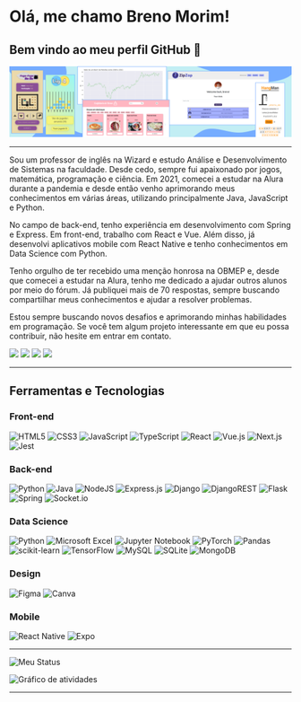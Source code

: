 # Olá, me chamo Breno Morim! 
## Bem vindo ao meu perfil GitHub 👋

![Banner com projetos que já realizei](https://raw.githubusercontent.com/BrenoMorim/BrenoMorim/main/LinkedInBanner.png)

---

Sou um professor de inglês na Wizard e estudo Análise e Desenvolvimento de Sistemas na faculdade. Desde cedo, sempre fui apaixonado por jogos, matemática, programação e ciência. Em 2021, comecei a estudar na Alura durante a pandemia e desde então venho aprimorando meus conhecimentos em várias áreas, utilizando principalmente Java, JavaScript e Python.

No campo de back-end, tenho experiência em desenvolvimento com Spring e Express. Em front-end, trabalho com React e Vue. Além disso, já desenvolvi aplicativos mobile com React Native e tenho conhecimentos em Data Science com Python.

Tenho orgulho de ter recebido uma menção honrosa na OBMEP e, desde que comecei a estudar na Alura, tenho me dedicado a ajudar outros alunos por meio do fórum. Já publiquei mais de 70 respostas, sempre buscando compartilhar meus conhecimentos e ajudar a resolver problemas.

Estou sempre buscando novos desafios e aprimorando minhas habilidades em programação. Se você tem algum projeto interessante em que eu possa contribuir, não hesite em entrar em contato.

[<img src="https://img.shields.io/badge/linkedin-%230077B5.svg?&style=for-the-badge&logo=linkedin&logoColor=white" />](https://www.linkedin.com/in/brenomorim/)
[<img src="https://img.shields.io/badge/Gmail-D14836?logo=gmail&logoColor=white&style=for-the-badge"/>](mailto:brenomorim13@gmail.com)
[<img src="https://img.shields.io/static/v1?label=Meu porfólio&message=Confira meus projetos&color=blueviolet&style=for-the-badge"/>](https://cursos.alura.com.br/vitrinedev/brenomorim13)
[<img src="https://img.shields.io/static/v1?label=Perfil da Alura&message=Cursos que já realizei e participação no fórum&color=blue&style=for-the-badge"/>](https://cursos.alura.com.br/user/brenomorim13)

---

## Ferramentas e Tecnologias

### Front-end

![HTML5](https://img.shields.io/badge/html5-%23E34F26.svg?logo=html5&logoColor=white&style=for-the-badge)
![CSS3](https://img.shields.io/badge/css3-%231572B6.svg?logo=css3&logoColor=white&style=for-the-badge)
![JavaScript](https://img.shields.io/badge/javascript-%23323330.svg?logo=javascript&logoColor=%23F7DF1E&style=for-the-badge)
![TypeScript](https://img.shields.io/badge/typescript-%23007ACC.svg?logo=typescript&logoColor=white&style=for-the-badge)
![React](https://img.shields.io/badge/react-%2320232a.svg?logo=react&logoColor=%2361DAFB&style=for-the-badge)
![Vue.js](https://img.shields.io/badge/vuejs-%2335495e.svg?logo=vuedotjs&logoColor=%234FC08D&style=for-the-badge)
![Next.js](https://img.shields.io/badge/next.js-000000?style=for-the-badge&logo=nextdotjs&logoColor=white)
![Jest](https://img.shields.io/badge/Jest-C21325?style=for-the-badge&logo=jest&logoColor=white)

### Back-end

![Python](https://img.shields.io/badge/python-3670A0?logo=python&logoColor=ffdd54&style=for-the-badge)
![Java](https://img.shields.io/badge/java-%23ED8B00.svg?logo=java&logoColor=white&style=for-the-badge)
![NodeJS](https://img.shields.io/badge/node.js-6DA55F?logo=node.js&logoColor=white&style=for-the-badge)
![Express.js](https://img.shields.io/badge/express.js-%23404d59.svg?logo=express&logoColor=%2361DAFB&style=for-the-badge)
![Django](https://img.shields.io/badge/django-%23092E20.svg?logo=django&logoColor=white&style=for-the-badge)
![DjangoREST](https://img.shields.io/badge/DJANGO-REST-ff1709?logo=django&logoColor=white&color=ff1709&labelColor=gray&style=for-the-badge)
![Flask](https://img.shields.io/badge/flask-%23000.svg?logo=flask&logoColor=white&style=for-the-badge)
![Spring](https://img.shields.io/badge/spring-%236DB33F.svg?logo=spring&logoColor=white&style=for-the-badge)
![Socket.io](https://img.shields.io/badge/Socket.io-black?logo=socket.io&badgeColor=010101&style=for-the-badge)

### Data Science

![Python](https://img.shields.io/badge/python-3670A0?logo=python&logoColor=ffdd54&style=for-the-badge)
![Microsoft Excel](https://img.shields.io/badge/Microsoft_Excel-217346?logo=microsoft-excel&logoColor=white&style=for-the-badge)
![Jupyter Notebook](https://img.shields.io/badge/jupyter-%23FA0F00.svg?logo=jupyter&logoColor=white&style=for-the-badge)
![PyTorch](https://img.shields.io/badge/PyTorch-%23EE4C2C.svg?logo=PyTorch&logoColor=white&style=for-the-badge)
![Pandas](https://img.shields.io/badge/pandas-%23150458.svg?logo=pandas&logoColor=white&style=for-the-badge)
![scikit-learn](https://img.shields.io/badge/scikit--learn-%23F7931E.svg?logo=scikit-learn&logoColor=white&style=for-the-badge)
![TensorFlow](https://img.shields.io/badge/TensorFlow-%23FF6F00.svg?logo=TensorFlow&logoColor=white&style=for-the-badge)
![MySQL](https://img.shields.io/badge/MySQL-005C84?style=for-the-badge&logo=mysql&logoColor=white)
![SQLite](https://img.shields.io/badge/SQLite-07405E?style=for-the-badge&logo=sqlite&logoColor=white)
![MongoDB](https://img.shields.io/badge/MongoDB-4EA94B?style=for-the-badge&logo=mongodb&logoColor=white)

### Design

![Figma](https://img.shields.io/badge/figma-%23F24E1E.svg?logo=figma&logoColor=white&style=for-the-badge)
![Canva](https://img.shields.io/badge/Canva-%2300C4CC.svg?logo=Canva&logoColor=white&style=for-the-badge)

### Mobile

![React Native](https://img.shields.io/badge/react_native-%2320232a.svg?logo=react&logoColor=%2361DAFB&style=for-the-badge)
![Expo](https://img.shields.io/badge/expo-1C1E24?style=for-the-badge&logo=expo&logoColor=#D04A37)

---

![Meu Status](https://github-readme-stats.vercel.app/api?username=BrenoMorim)

![Gráfico de atividades](https://github-readme-activity-graph.cyclic.app/graph?username=BrenoMorim&theme=dracula)

---
